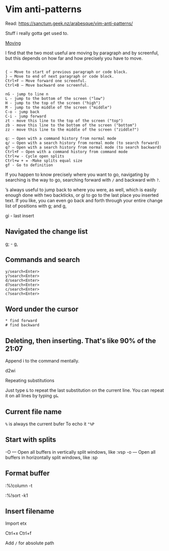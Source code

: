 # Vim anti-patterns

Read: https://sanctum.geek.nz/arabesque/vim-anti-patterns/

Stuff i really gotta get used to.

[Moving](http://www.benorenstein.com/blog/jumping-long-distances-in-vim)

 I find that the two most useful are moving by paragraph and by screenful, but this depends on how far and how precisely you have to move.

```

{ — Move to start of previous paragraph or code block.
} — Move to end of next paragraph or code block.
Ctrl+F — Move forward one screenful.
Ctrl+B — Move backward one screenful.

nG - jump to line n
L - jump to the bottom of the screen ("low")
H - jump to the top of the screen ("high")
M - jump to the middle of the screen ("middle")
C-o - jump back
C-i - jump forward
zt - move this line to the top of the screen ("top")
zb - move this line to the bottom of the screen ("bottom")
zz - move this line to the middle of the screen ("ziddle?")

q: — Open with a command history from normal mode
q/ — Open with a search history from normal mode (to search forward)
q? — Open with a search history from normal mode (to search backward)
Ctrl+F — Open with a command history from command mode
Ctrl+w - Cycle open splits
Ctrl+w + = -Make splits equal size
gf - Go to definition

```

If you happen to know precisely where you want to go, navigating by searching is the way to go, searching forward with `/` and backward with `?`.

’s always useful to jump back to where you were, as well, which is easily enough done with two backticks, or gi to go to the last place you inserted text. If you like, you can even go back and forth through your entire change list of positions with g; and g,

gi - last insert


## Navigated the change list

g; - g,

## Commands and search

```
y/search<Enter>
y?search<Enter>
d/search<Enter>
d?search<Enter>
c/search<Enter>
c?search<Enter>
```

## Word under the cursor

```
* find forward
# find backward
```

## Deleting, then inserting. That's like 90% of the 21:07

Append i to the command mentally.

d2wi

Repeating substitutions

Just type `&` to repeat the last substitution on the current line. You can repeat it on all lines by typing `g&`.

## Current file name

`%` is always the current bufer
To echo it `"%P`

## Start with splits

-O — Open all buffers in vertically split windows, like :vsp
-o — Open all buffers in horizontally split windows, like :sp

## Format buffer

:%!column -t

:%!sort -k1

## Insert filename

Import etx

Ctrl+x Ctrl+f

Add `/` for absolute path
